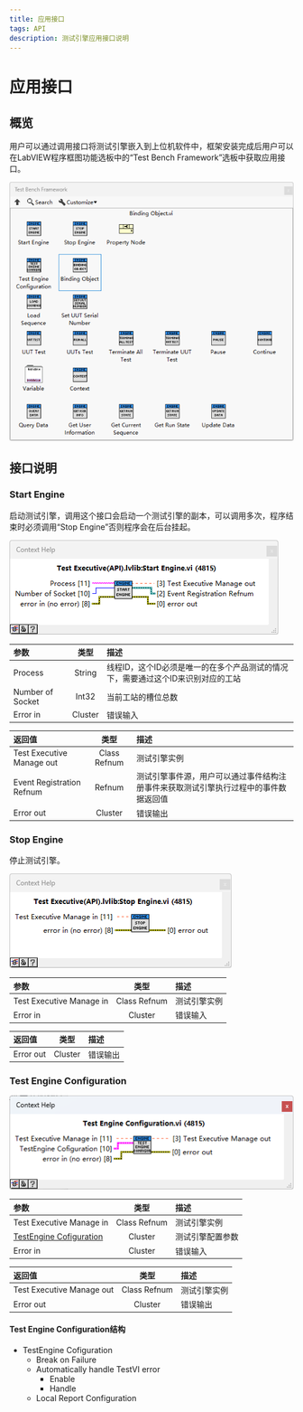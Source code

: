 ```yaml
---
title: 应用接口
tags: API
description: 测试引擎应用接口说明
---
```


# 应用接口

## 概览

用户可以通过调用接口将测试引擎嵌入到上位机软件中，框架安装完成后用户可以在LabVIEW程序框图功能选板中的“Test Bench Framework”选板中获取应用接口。

<img title="API" src="../assets/img/2025-08-28 144446.png" alt="loading-ag-178">

## 接口说明

### Start Engine

启动测试引擎，调用这个接口会启动一个测试引擎的副本，可以调用多次，程序结束时必须调用“Stop Engine”否则程序会在后台挂起。

<img title="API" src="../assets/img/2025-08-28 160234.png" alt="loading-ag-178">

| 参数               | 类型      | 描述                                          |
|:---------------- |:-------:|:------------------------------------------- |
| Process          | String  | 线程ID，这个ID必须是唯一的在多个产品测试的情况下，需要通过这个ID来识别对应的工站 |
| Number of Socket | Int32   | 当前工站的槽位总数                                   |
| Error in         | Cluster | 错误输入                                        |

| 返回值                       | 类型           | 描述                                         |
|:------------------------- |:------------:|:------------------------------------------ |
| Test Executive Manage out | Class Refnum | 测试引擎实例                                     |
| Event Registration Refnum | Refnum       | 测试引擎事件源，用户可以通过事件结构注册事件来获取测试引擎执行过程中的事件数据返回值 |
| Error out                 | Cluster      | 错误输出                                       |

### Stop Engine

停止测试引擎。

<img title="API" src="../assets/img/2025-08-28 160906.png" alt="loading-ag-178">

| 参数                       | 类型           | 描述     |
|:------------------------ |:------------:|:------ |
| Test Executive Manage in | Class Refnum | 测试引擎实例 |
| Error in                 | Cluster      | 错误输入   |

| 返回值       | 类型      | 描述   |
|:--------- |:-------:|:---- |
| Error out | Cluster | 错误输出 |

### Test Engine Configuration

<img title="API" src="../assets/img/2025-08-28 170612.png" alt="loading-ag-178">

| 参数                                                      | 类型           | 描述       |
|:------------------------------------------------------- |:------------:|:-------- |
| Test Executive Manage in                                | Class Refnum | 测试引擎实例   |
| [TestEngine Cofiguration](#Test-Engine-Configuration结构) | Cluster      | 测试引擎配置参数 |
| Error in                                                | Cluster      | 错误输入     |

| 返回值                       | 类型           | 描述     |
|:------------------------- |:------------:|:------ |
| Test Executive Manage out | Class Refnum | 测试引擎实例 |
| Error out                 | Cluster      | 错误输出   |

#### Test Engine Configuration结构

- TestEngine Cofiguration
  - Break on Failure
  - Automatically handle TestVI error
    - Enable
    - Handle
  - Local Report Configuration


